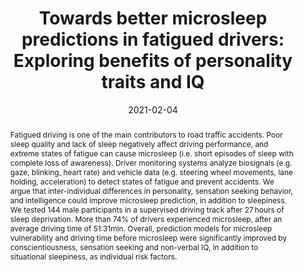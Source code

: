 ---
title: "Towards better microsleep predictions in fatigued drivers: Exploring benefits of personality traits and IQ"

# Authors
# If you created a profile for a user (e.g. the default `admin` user), write the username (folder name) here 
# and it will be replaced with their full name and linked to their profile.
authors:
- admin
- Annika Kreuder
- Jarek Krajewski
- Christian Vorstius

# Author notes (optional)
#author_notes:
#- "Equal contribution"
#- "Equal contribution"

date: "2021-02-04"
doi: #"10.1007/978-3-319-91211-0_33"

# Schedule page publish date (NOT publication's date).
publishDate: ""

# Publication type.
# Legend: 0 = Uncategorized; 1 = Conference paper; 2 = Journal article;
# 3 = Preprint / Working Paper; 4 = Report; 5 = Book; 6 = Book section;
# 7 = Thesis; 8 = Patent
publication_types: ["2"]

# Publication name and optional abbreviated publication name.
publication: Ergonomics
publication_short: 

abstract: Fatigued driving is one of the main contributors to road traffic accidents. Poor sleep quality and lack of sleep negatively affect driving performance, and extreme states of fatigue can cause microsleep (i.e. short episodes of sleep with complete loss of awareness). Driver monitoring systems analyze biosignals (e.g. gaze, blinking, heart rate) and vehicle data (e.g. steering wheel movements, lane holding, acceleration) to detect states of fatigue and prevent accidents. We argue that inter-individual differences in personality, sensation seeking behavior, and intelligence could improve microsleep prediction, in addition to sleepiness. We tested 144 male participants in a supervised driving track after 27 hours of sleep deprivation. More than 74% of drivers experienced microsleep, after an average driving time of 51:31min. Overall, prediction models for microsleep vulnerability and driving time before microsleep were significantly improved by conscientiousness, sensation seeking and non-verbal IQ, in addition to situational sleepiness, as individual risk factors.


tags: []

# Display this page in the Featured widget?
featured: true

# Custom links (uncomment lines below)
# links:
# - name: Custom Link
#   url: http://example.org

url_pdf: 'https://www.tandfonline.com/doi/abs/10.1080/00140139.2021.1882707'
url_code: 'https://doi.org/10.5281/zenodo.4473260'
url_dataset: ''
url_poster: ''
url_project: ''
url_slides: ''
url_source: ''
url_video: ''

# Featured image
# To use, add an image named `featured.jpg/png` to your page's folder. 
image:
  caption: 
  focal_point: ""
  preview_only: false

# Associated Projects (optional).
#   Associate this publication with one or more of your projects.
#   Simply enter your project's folder or file name without extension.
#   E.g. `internal-project` references `content/project/internal-project/index.md`.
#   Otherwise, set `projects: []`.
#projects:

# Slides (optional).
#   Associate this publication with Markdown slides.
#   Simply enter your slide deck's filename without extension.
#   E.g. `slides: "example"` references `content/slides/example/index.md`.
#   Otherwise, set `slides: ""`.
#slides: 
---
